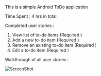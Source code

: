 This is a simple Android ToDo application

Time Spent : 4 hrs in total

Completed user stories : 

1) View list of to-do items (Required ) 
2) Add a new to-do item (Required )
3) Remove an existing to-do item (Required )
4) Edit a to-do item (Required ) 

Walkthrough of all user stories : 

![ScreenShot](https://raw.github.com/nandaja/androiddummy/app/todoapp1.gif)
